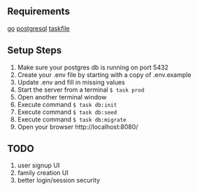 ## Requirements
[go](https://go.dev/)
[postgresql](https://www.postgresql.org/)
[taskfile](https://taskfile.dev/installation)

## Setup Steps
1. Make sure your postgres db is running on port 5432
2. Create your .env file by starting with a copy of .env.example
3. Update .env and fill in missing values
3. Start the server from a terminal `$ task prod`
4. Open another terminal window
5. Execute command `$ task db:init`
6. Execute command `$ task db:seed`
7. Execute command `$ task db:migrate`
8. Open your browser http://localhost:8080/

## TODO
1. user signup UI
2. family creation UI
3. better login/session security
